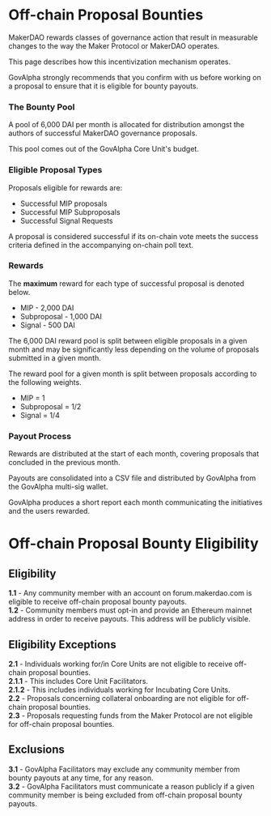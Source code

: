 # Off-chain Proposal Bounties

MakerDAO rewards classes of governance action that result in measurable changes to the way the Maker Protocol or MakerDAO operates.

This page describes how this incentivization mechanism operates.

GovAlpha strongly recommends that you confirm with us before working on a proposal to ensure that it is eligible for bounty payouts.

### The Bounty Pool

A pool of 6,000 DAI per month is allocated for distribution amongst the authors of successful MakerDAO governance proposals.

This pool comes out of the GovAlpha Core Unit's budget. 

### Eligible Proposal Types

Proposals eligible for rewards are:
* Successful MIP proposals
* Successful MIP Subproposals
* Successful Signal Requests

A proposal is considered successful if its on-chain vote meets the success criteria defined in the accompanying on-chain poll text.

### Rewards

The **maximum** reward for each type of successful proposal is denoted below.

* MIP - 2,000 DAI
* Subproposal - 1,000 DAI
* Signal - 500 DAI

The 6,000 DAI reward pool is split between eligible proposals in a given month and may be significantly less depending on the volume of proposals submitted in a given month.

The reward pool for a given month is split between proposals according to the following weights.
* MIP = 1
* Subproposal = 1/2
* Signal = 1/4

### Payout Process

Rewards are distributed at the start of each month, covering proposals that concluded in the previous month.

Payouts are consolidated into a CSV file and distributed by GovAlpha from the GovAlpha multi-sig wallet.

GovAlpha produces a short report each month communicating the initiatives and the users rewarded.

# Off-chain Proposal Bounty Eligibility

## Eligibility
**1.1** - Any community member with an account on forum.makerdao.com is eligible to receive off-chain proposal bounty payouts.  
**1.2** - Community members must opt-in and provide an Ethereum mainnet address in order to receive payouts. This address will be publicly visible.  

## Eligibility Exceptions
**2.1** - Individuals working for/in Core Units are not eligible to receive off-chain proposal bounties.  
**2.1.1** - This includes Core Unit Facilitators.  
**2.1.2** - This includes individuals working for Incubating Core Units.  
**2.2** - Proposals concerning collateral onboarding are not eligible for off-chain proposal bounties.  
**2.3** - Proposals requesting funds from the Maker Protocol are not eligible for off-chain proposal bounties.  

## Exclusions
**3.1** - GovAlpha Facilitators may exclude any community member from bounty payouts at any time, for any reason.  
**3.2** - GovAlpha Facilitators must communicate a reason publicly if a given community member is being excluded from off-chain proposal bounty payouts.  